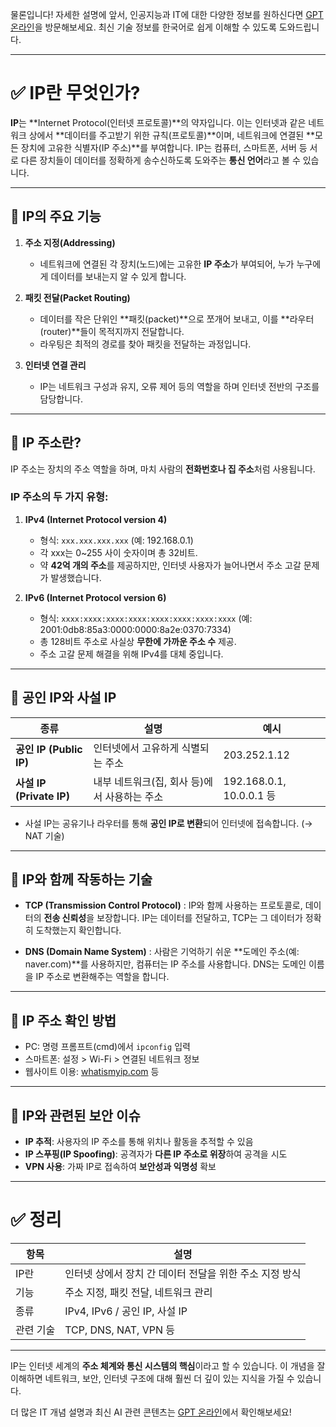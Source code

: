 물론입니다! 자세한 설명에 앞서, 인공지능과 IT에 대한 다양한 정보를 원하신다면 [GPT 온라인](https://gptonline.ai/ko/)을 방문해보세요. 최신 기술 정보를 한국어로 쉽게 이해할 수 있도록 도와드립니다.

---

# ✅ IP란 무엇인가?

**IP**는 \*\*Internet Protocol(인터넷 프로토콜)\*\*의 약자입니다. 이는 인터넷과 같은 네트워크 상에서 \*\*데이터를 주고받기 위한 규칙(프로토콜)\*\*이며, 네트워크에 연결된 \*\*모든 장치에 고유한 식별자(IP 주소)\*\*를 부여합니다. IP는 컴퓨터, 스마트폰, 서버 등 서로 다른 장치들이 데이터를 정확하게 송수신하도록 도와주는 **통신 언어**라고 볼 수 있습니다.

---

## 🔹 IP의 주요 기능

1. **주소 지정(Addressing)**

   * 네트워크에 연결된 각 장치(노드)에는 고유한 **IP 주소**가 부여되어, 누가 누구에게 데이터를 보내는지 알 수 있게 합니다.

2. **패킷 전달(Packet Routing)**

   * 데이터를 작은 단위인 \*\*패킷(packet)\*\*으로 쪼개어 보내고, 이를 \*\*라우터(router)\*\*들이 목적지까지 전달합니다.
   * 라우팅은 최적의 경로를 찾아 패킷을 전달하는 과정입니다.

3. **인터넷 연결 관리**

   * IP는 네트워크 구성과 유지, 오류 제어 등의 역할을 하며 인터넷 전반의 구조를 담당합니다.

---

## 🔹 IP 주소란?

IP 주소는 장치의 주소 역할을 하며, 마치 사람의 **전화번호나 집 주소**처럼 사용됩니다.

### IP 주소의 두 가지 유형:

1. **IPv4 (Internet Protocol version 4)**

   * 형식: `xxx.xxx.xxx.xxx` (예: 192.168.0.1)
   * 각 xxx는 0\~255 사이 숫자이며 총 32비트.
   * 약 **42억 개의 주소**를 제공하지만, 인터넷 사용자가 늘어나면서 주소 고갈 문제가 발생했습니다.

2. **IPv6 (Internet Protocol version 6)**

   * 형식: `xxxx:xxxx:xxxx:xxxx:xxxx:xxxx:xxxx:xxxx` (예: 2001:0db8:85a3:0000:0000:8a2e:0370:7334)
   * 총 128비트 주소로 사실상 **무한에 가까운 주소 수** 제공.
   * 주소 고갈 문제 해결을 위해 IPv4를 대체 중입니다.

---

## 🔹 공인 IP와 사설 IP

| 종류                     | 설명                         | 예시                      |
| ---------------------- | -------------------------- | ----------------------- |
| **공인 IP (Public IP)**  | 인터넷에서 고유하게 식별되는 주소         | 203.252.1.12            |
| **사설 IP (Private IP)** | 내부 네트워크(집, 회사 등)에서 사용하는 주소 | 192.168.0.1, 10.0.0.1 등 |

* 사설 IP는 공유기나 라우터를 통해 **공인 IP로 변환**되어 인터넷에 접속합니다. (→ NAT 기술)

---

## 🔹 IP와 함께 작동하는 기술

* **TCP (Transmission Control Protocol)**
  : IP와 함께 사용하는 프로토콜로, 데이터의 **전송 신뢰성**을 보장합니다. IP는 데이터를 전달하고, TCP는 그 데이터가 정확히 도착했는지 확인합니다.

* **DNS (Domain Name System)**
  : 사람은 기억하기 쉬운 \*\*도메인 주소(예: naver.com)\*\*를 사용하지만, 컴퓨터는 IP 주소를 사용합니다. DNS는 도메인 이름을 IP 주소로 변환해주는 역할을 합니다.

---

## 🔹 IP 주소 확인 방법

* PC: 명령 프롬프트(cmd)에서 `ipconfig` 입력
* 스마트폰: 설정 > Wi-Fi > 연결된 네트워크 정보
* 웹사이트 이용: [whatismyip.com](https://www.whatismyip.com/) 등

---

## 🔹 IP와 관련된 보안 이슈

* **IP 추적**: 사용자의 IP 주소를 통해 위치나 활동을 추적할 수 있음
* **IP 스푸핑(IP Spoofing)**: 공격자가 **다른 IP 주소로 위장**하여 공격을 시도
* **VPN 사용**: 가짜 IP로 접속하여 **보안성과 익명성** 확보

---

# ✅ 정리

| 항목    | 설명                               |
| ----- | -------------------------------- |
| IP란   | 인터넷 상에서 장치 간 데이터 전달을 위한 주소 지정 방식 |
| 기능    | 주소 지정, 패킷 전달, 네트워크 관리            |
| 종류    | IPv4, IPv6 / 공인 IP, 사설 IP        |
| 관련 기술 | TCP, DNS, NAT, VPN 등             |

---

IP는 인터넷 세계의 **주소 체계와 통신 시스템의 핵심**이라고 할 수 있습니다. 이 개념을 잘 이해하면 네트워크, 보안, 인터넷 구조에 대해 훨씬 더 깊이 있는 지식을 가질 수 있습니다.

더 많은 IT 개념 설명과 최신 AI 관련 콘텐츠는 [GPT 온라인](https://gptonline.ai/ko/)에서 확인해보세요!
